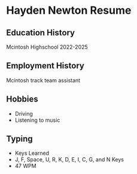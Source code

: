 # Hayden Newton Resume

## Education History
Mcintosh Highschool 2022-2025

## Employment History
Mcintosh track team assistant

## Hobbies
- Driving
- Listening to music

## Typing
- Keys Learned
 - J, F, Space, U, R, K, D, E, I, C, G, and N Keys
- 47 WPM
